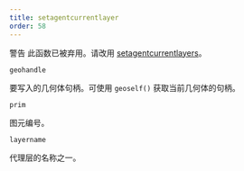 ```yaml
---
title: setagentcurrentlayer
order: 58
---
```


警告
此函数已被弃用。请改用 [setagentcurrentlayers](setagentcurrentlayers.html "设置代理图元的当前显示层")。

`geohandle`

要写入的几何体句柄。可使用 `geoself()` 获取当前几何体的句柄。

`prim`

图元编号。

`layername`

代理层的名称之一。